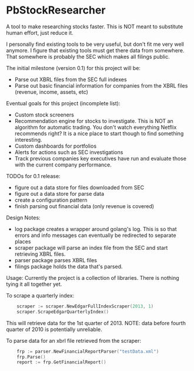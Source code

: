 PbStockResearcher
=================

A tool to make researching stocks faster. This is NOT meant to substitute human effort, just reduce it. 

I personally find existing tools to be very useful, but don't fit me very well anymore. I figure that existing tools
must get there data from somewhere. That somewhere is probably the SEC which makes all filings public.

The initial milestone (version 0.1) for this project will be:
- Parse out XBRL files from the SEC full indexes
- Parse out basic financial information for companies from the XBRL files (revenue, income, assets, etc)

Eventual goals for this project (incomplete list):
- Custom stock screeners
- Recommendation engine for stocks to investigate. This is NOT an algorithm for automatic trading. You don't watch everything Netflix recommends right? It is a nice place to start though to find something interesting.
- Custom dashboards for portfolios
- Alerts for actions such as SEC investigations
- Track previous companies key executives have run and evaluate those with the current company performance.

TODOs for 0.1 release:
- figure out a data store for files downloaded from SEC
- figure out a data store for parse data
- create a configuration pattern
- finish parsing out financial data (only revenue is covered)

Design Notes: 
- log package creates a wrapper around golang's log. This is so that errors and info messages can eventually be redirected to separate places
- scraper package will parse an index file from the SEC and start retrieving XBRL files.
- parser package parses XBRL files
- filings package holds the data that's parsed.

Usage:
Currently the project is a collection of libraries. There is nothing tying it all together yet.

To scrape a quarterly index:
```go
    scraper := scraper.NewEdgarFullIndexScraper(2013, 1)
    scraper.ScrapeEdgarQuarterlyIndex()
```
This will retrieve data for the 1st quarter of 2013. NOTE: data before fourth quarter of 2010 is potentially unreliable.

To parse data for an xbrl file retrieved from the scraper:
```go
    frp := parser.NewFinancialReportParser("testData.xml")
    frp.Parse()
    report := frp.GetFinancialReport()
```
